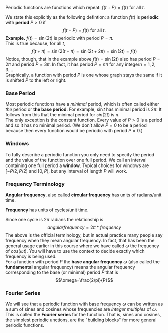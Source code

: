Periodic functions are functions which repeat: $f(t + P) = f(t)$ for all $t$.

We state this explicitly as the following defintion: a function $f(t)$ is **periodic** with **period** $P > 0$ if
$$f(t + P) = f(t) \text{ for all $t$.}$$
**Example.** $f(t) = \sin(2t$) is periodic with period $P = \pi$.  
This is true because, for all $t$, 
$$f(t + \pi) = \sin(2(t + \pi) = \sin(2t + 2\pi) = \sin(2t) = f(t)$$
Notice, though, that in the example above $f(t) = \sin(2t)$ also has period $P = 2\pi$ and period $P = 3\pi$. In fact, it has period $P = n\pi$ for any integer$n = 1,2,3...$.  
Graphically, a function with period $P$ is one whose graph stays the same if it is shifted $P$ to the left or right.

### Base Period
Most periodic functions have a *minimal* period, which is often called either *the* period or **the base period**. For example, $\sin t$ has minimal period is $2\pi$. It follows from this that the minimal period for $sin(2t)$ is $\pi$.  
The only exception is the constant function. Every value of $P > 0$ is a period and so it has no minimal period. (We don’t allow $P = 0$ to be a period because then every function would be periodic with period $P = 0$.)

### Windows
To fully describe a periodic function you only need to specify the period and the value of the function over one full period. We call an interval containing one full period a **window**. Typical choices for windows are $[−P/2, P/2)$ and $[0, P)$, but any interval of length $P$ will work.

### Frequency Terminology
**Angular frequency**, also called **circular frequency** has units of radians/unit time.

**Frequency** has units of cycles/unit time.

Since one cycle is $2\pi$ radians the relationship is
$$angular frequency = 2\pi * frequency$$
The above is the official terminology, but in actual practice many people say frequency when they mean angular frequency. In fact, that has been the general usage earlier in this course where we have called $\omega$ the frequency of $cos(\omega t)$. You will have to use the context to decide exactly which frequency is being used.  
For a function with period $P$ the **base angular frequency** $\omega$ (also called the **fundamental** angular frequency) means the angular frequency corresponding to the base (or minimal) period $P$ that is
$$\omega=\frac{2\pi}{P}$$

### Fourier Series
We will see that a periodic function with base frequency $\omega$ can be written as a sum of sines and cosines whose frequencies are *integer multiples* of $\omega$. This is called the **Fourier series** for the function. That is, sines and cosines, the simplest periodic unctions, are the "building blocks" for more general periodic functions.
